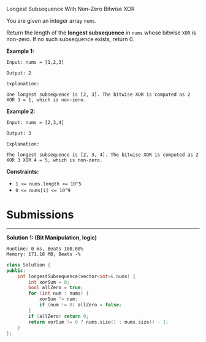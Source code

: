 Longest Subsequence With Non-Zero Bitwise XOR

You are given an integer array `nums`.

Return the length of the **longest subsequence** in `nums` whose bitwise `XOR` is non-zero. If no such subsequence exists, return 0.

 

**Example 1:**
```
Input: nums = [1,2,3]

Output: 2

Explanation:

One longest subsequence is [2, 3]. The bitwise XOR is computed as 2 XOR 3 = 1, which is non-zero.
```

**Example 2:**
```
Input: nums = [2,3,4]

Output: 3

Explanation:

The longest subsequence is [2, 3, 4]. The bitwise XOR is computed as 2 XOR 3 XOR 4 = 5, which is non-zero.
```
 

**Constraints:**

* `1 <= nums.length <= 10^5`
* `0 <= nums[i] <= 10^9`

# Submissions
---
**Solution 1: (Bit Manipulation, logic)**
```
Runtime: 0 ms, Beats 100.00%
Memory: 171.18 MB, Beats -%
```
```c++
class Solution {
public:
    int longestSubsequence(vector<int>& nums) {
        int xorSum = 0;
        bool allZero = true;
        for (int num : nums) {
            xorSum ^= num;
            if (num != 0) allZero = false;
        }
        if (allZero) return 0;
        return xorSum != 0 ? nums.size() : nums.size() - 1;
    }
};
```

